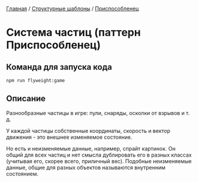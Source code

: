 [Главная](../../..) / [Структурные шаблоны](../..) / [Приспособленец](..)

# Система частиц (паттерн Приспособленец)

## Команда для запуска кода

```
npm run flyweight:game
```

## Описание

Разнообразные частицы в игре: пули, снаряды, осколки от взрывов и т. д.

У каждой частицы собственные координаты, скорость и вектор движения - это внешнее изменяемое состояние. 

Но есть и неизменяемые данные, например, спрайт картинок. Он общий для всех частиц и нет смысла дублировать его в разных классах (учитывая его, скорее всего, приличный вес). Подобные неизменяемые данные, общие для разных объектов называются внутренним состоянием.